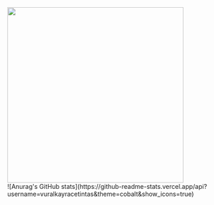 
<center>
<div align="start">
<img src="https://risein-prod.s3-eu-central-1.amazonaws.com/bootcamps/boost-your-app-bootcamp/tasks/vviJvfAjFGBWmsSEj/Yrd8cyR-giphy.gif" width="400"><br>
</div>
</center>
![Anurag's GitHub stats](https://github-readme-stats.vercel.app/api?username=vuralkayracetintas&theme=cobalt&show_icons=true)
